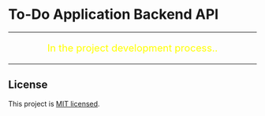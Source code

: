 # To-Do Application Backend API

<hr>
<p align="center" style="color:yellow;font-size:20px;">In the project development process..</b>
<hr>

## License
This project is [MIT licensed](LICENSE).
